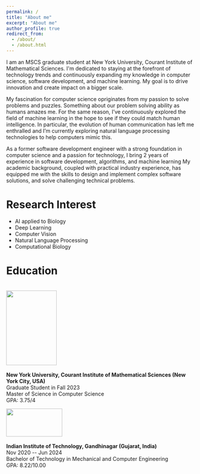 ```yaml
---
permalink: /
title: "About me"
excerpt: "About me"
author_profile: true
redirect_from: 
  - /about/
  - /about.html
---
```

I am an MSCS graduate student at New York University, Courant Institute of Mathematical Sciences. I'm dedicated to staying at the forefront of technology trends and continuously expanding my knowledge in computer science, software development, and machine learning. My goal is to drive innovation and create impact on a bigger scale.

My fascination for computer science opriginates from my passion to solve problems and puzzles. Something about our problem solving ability as humans amazes me. For the same reason, I’ve continuously explored the field of machine learning in the hope to see if they could match human intelligence. In particular, the evolution of human communication has left me enthralled and I’m currently exploring natural language processing technologies to help computers mimic this. 

As a former software development engineer with a strong foundation in computer science and a passion for technology, I bring 2 years of experience in software development, algorithms, and machine learning My academic background, coupled with practical industry experience, has equipped me with the skills to design and implement complex software solutions, and solve challenging technical problems. 



# Research Interest
* AI applied to Biology
* Deep Learning
* Computer Vision
* Natural Language Processing
* Computational Biology



# Education
<br>
<img width="135" height="200" src="https://shubhampatel10122002.github.io/images/nyuCourant.jpg"/> <br>
<br>
<b>New York University, Courant Institute of Mathematical Sciences (New York City, USA)</b> <br>
Graduate Student in Fall 2023<br>
Master of Science in Computer Science<br>
GPA: 3.75/4

<img width="150" height="75" src="https://shubhampatel10122002.github.io/images/iitgn.png"/> <br>
<br>
<b>Indian Institute of Technology, Gandhinagar (Gujarat, India)</b> <br>
Nov 2020 -- Jun 2024<br>
Bachelor of Technology in Mechanical and Computer Engineering<br>
GPA: 8.22/10.00<br>


